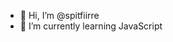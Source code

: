 - 👋 Hi, I’m @spitfiirre
- 🌱 I’m currently learning JavaScript

<!---
spitfiirre/spitfiirre is a ✨ special ✨ repository because its `README.md` (this file) appears on your GitHub profile.
You can click the Preview link to take a look at your changes.
--->
